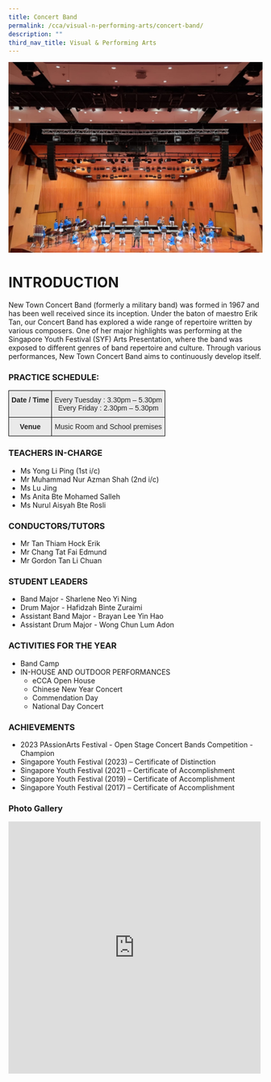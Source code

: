 ```yaml
---
title: Concert Band
permalink: /cca/visual-n-performing-arts/concert-band/
description: ""
third_nav_title: Visual & Performing Arts
---
```

![](/images/concert%20band%20header.jpg)
# INTRODUCTION

New Town Concert Band (formerly a military band) was formed in 1967 and has been well received since its inception. Under the baton of maestro Erik Tan, our Concert Band has explored a wide range of repertoire written by various composers. One of her major highlights was performing at the Singapore Youth Festival (SYF) Arts Presentation, where the band was exposed to different genres of band repertoire and culture. Through various performances, New Town Concert Band aims to continuously develop itself.
 
### PRACTICE SCHEDULE:

<style type="text/css">
.tg  {border-collapse:collapse;border-spacing:0;}
.tg td{border-color:black;border-style:solid;border-width:1px;font-family:Arial, sans-serif;font-size:14px;
  overflow:hidden;padding:10px 5px;word-break:normal;}
.tg th{border-color:black;border-style:solid;border-width:1px;font-family:Arial, sans-serif;font-size:14px;
  font-weight:normal;overflow:hidden;padding:10px 5px;word-break:normal;}
.tg .tg-n4qt{background-color:#EAEAEA;color:#222;font-weight:bold;text-align:center;vertical-align:top}
.tg .tg-ii8k{background-color:#EAEAEA;color:#222;text-align:center;vertical-align:top}
</style>
<table class="tg">
<thead>
  <tr>
    <th class="tg-n4qt">Date / Time</th>
    <th class="tg-ii8k">Every Tuesday : 3.30pm – 5.30pm<br>Every Friday : 2.30pm – 5.30pm</th>
  </tr>
</thead>
<tbody>
  <tr>
    <td class="tg-n4qt"> Venue</td>
    <td class="tg-ii8k">Music Room and School premises</td>
  </tr>
</tbody>
</table>

### TEACHERS IN-CHARGE

*   Ms Yong Li Ping (1st i/c)
*   Mr Muhammad Nur Azman Shah (2nd i/c)
*   Ms Lu Jing
*   Ms Anita Bte Mohamed Salleh
*   Ms Nurul Aisyah Bte Rosli

### CONDUCTORS/TUTORS

*   Mr Tan Thiam Hock Erik
*   Mr Chang Tat Fai Edmund
*   Mr Gordon Tan Li Chuan

### STUDENT LEADERS
*   Band Major -&nbsp;Sharlene Neo Yi Ning
*   Drum Major - Hafidzah Binte Zuraimi     
*   Assistant Band Major - Brayan Lee Yin Hao  
*   Assistant Drum Major - Wong Chun Lum Adon


### ACTIVITIES FOR THE YEAR

* Band Camp
* IN-HOUSE AND OUTDOOR PERFORMANCES
	* eCCA Open House
	* Chinese New Year Concert
	* Commendation Day
	* National Day Concert

### ACHIEVEMENTS

* 2023 PAssionArts Festival - Open Stage Concert Bands Competition - Champion
* Singapore Youth Festival (2023) – Certificate of Distinction
* Singapore Youth Festival (2021) – Certificate of Accomplishment
* Singapore Youth Festival (2019) – Certificate of Accomplishment
* Singapore Youth Festival (2017) – Certificate of Accomplishment

### Photo Gallery

<iframe allowfullscreen="true" height="500" width="500" frameborder="0" src="https://docs.google.com/presentation/d/e/2PACX-1vRDUvo2lCOwafTBdVmDyfis7cURu5UG68W-fsI-RYin5zXcA4zIfV5adld9KNwNBEbgQNVglDouNXdn/embed?start=true&amp;loop=true&amp;delayms=3000"></iframe>